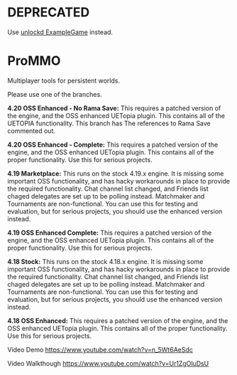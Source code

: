 # DEPRECATED

Use [unlockd ExampleGame](https://github.com/unlockd-gg/ExampleGame) instead.

# ProMMO
Multiplayer tools for persistent worlds.

Please use one of the branches.


**4.20 OSS Enhanced - No Rama Save:**  This requires a patched version of the engine, and the OSS enhanced UETopia plugin.  This contains all of the UETOPIA functionality.  This branch has The references to Rama Save commented out.

**4.20 OSS Enhanced - Complete:**  This requires a patched version of the engine, and the OSS enhanced UETopia plugin.  This contains all of the proper functionality.  Use this for serious projects.



**4.19 Marketplace:**  This runs on the stock 4.19.x engine.  It is missing some important OSS functionality, and has hacky workarounds in place to provide the required functionality.  Chat channel list changed, and Friends list chaged delegates are set up to be polling instead.  Matchmaker and Tournaments are non-functional.  You can use this for testing and evaluation, but for serious projects, you should use the enhanced version instead.

**4.19 OSS Enhanced Complete:**  This requires a patched version of the engine, and the OSS enhanced UETopia plugin.  This contains all of the proper functionality.  Use this for serious projects.


**4.18 Stock:**  This runs on the stock 4.18.x engine.  It is missing some important OSS functionality, and has hacky workarounds in place to provide the required functionality.  Chat channel list changed, and Friends list chaged delegates are set up to be polling instead.  Matchmaker and Tournaments are non-functional.  You can use this for testing and evaluation, but for serious projects, you should use the enhanced version instead.

**4.18 OSS Enhanced:**  This requires a patched version of the engine, and the OSS enhanced UETopia plugin.  This contains all of the proper functionality.  Use this for serious projects.

Video Demo
https://www.youtube.com/watch?v=n_5Wt6AeSdc

Video Walkthough
https://www.youtube.com/watch?v=Ur1ZgOluDsU

